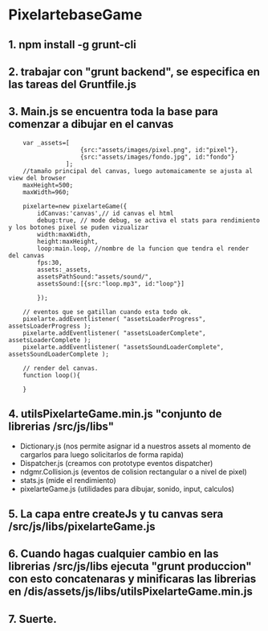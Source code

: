 # PixelartebaseGame


## 1. npm install -g grunt-cli

## 2. trabajar con "grunt backend", se especifica en las tareas del Gruntfile.js

## 3. Main.js se encuentra toda la base para comenzar a dibujar en el canvas

```
	var _assets=[
					{src:"assets/images/pixel.png", id:"pixel"},   
					{src:"assets/images/fondo.jpg", id:"fondo"} 
                ];
    //tamaño principal del canvas, luego automaicamente se ajusta al view del browser
	maxHeight=500;
	maxWidth=960;

	pixelarte=new pixelarteGame({
		idCanvas:'canvas',// id canvas el html
		debug:true, // mode debug, se activa el stats para rendimiento y los botones pixel se puden vizualizar
		width:maxWidth, 
		height:maxHeight,
		loop:main.loop, //nombre de la funcion que tendra el render del canvas
		fps:30, 
		assets:_assets,
		assetsPathSound:"assets/sound/",
		assetsSound:[{src:"loop.mp3", id:"loop"}] 
	        
		});

	// eventos que se gatillan cuando esta todo ok.
	pixelarte.addEventlistener( "assetsLoaderProgress", assetsLoaderProgress );
	pixelarte.addEventlistener( "assetsLoaderComplete", assetsLoaderComplete );
	pixelarte.addEventlistener( "assetsSoundLoaderComplete", assetsSoundLoaderComplete );

	// render del canvas.
	function loop(){
		
	}

```

## 4. utilsPixelarteGame.min.js "conjunto de librerias /src/js/libs"

* Dictionary.js (nos permite asignar id a nuestros assets al momento de cargarlos para luego solicitarlos de forma rapida)
* Dispatcher.js (creamos con prototype eventos dispatcher)
* ndgmr.Collision.js (eventos de colision rectangular o a nivel de pixel)
* stats.js (mide el rendimiento)
* pixelarteGame.js (utilidades para dibujar, sonido, input, calculos)


## 5. La capa entre createJs y tu canvas sera /src/js/libs/pixelarteGame.js

## 6. Cuando hagas cualquier cambio en las librerias /src/js/libs ejecuta "grunt produccion" con esto concatenaras y minificaras las librerias en /dis/assets/js/libs/utilsPixelarteGame.min.js

## 7. Suerte.






